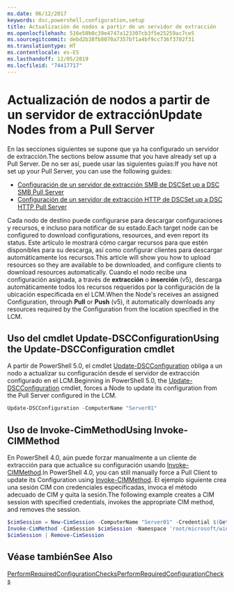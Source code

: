 ```yaml
---
ms.date: 06/12/2017
keywords: dsc,powershell,configuration,setup
title: Actualización de nodos a partir de un servidor de extracción
ms.openlocfilehash: 516e50b0c39e4747a123307cb3f5e25259ac7ce5
ms.sourcegitcommit: debd2b38fb8070a7357bf1a4bf9cc736f3702f31
ms.translationtype: HT
ms.contentlocale: es-ES
ms.lasthandoff: 12/05/2019
ms.locfileid: "74417717"
---
```

# <a name="update-nodes-from-a-pull-server"></a><span data-ttu-id="83390-103">Actualización de nodos a partir de un servidor de extracción</span><span class="sxs-lookup"><span data-stu-id="83390-103">Update Nodes from a Pull Server</span></span>

<span data-ttu-id="83390-104">En las secciones siguientes se supone que ya ha configurado un servidor de extracción.</span><span class="sxs-lookup"><span data-stu-id="83390-104">The sections below assume that you have already set up a Pull Server.</span></span> <span data-ttu-id="83390-105">De no ser así, puede usar las siguientes guías:</span><span class="sxs-lookup"><span data-stu-id="83390-105">If you have not set up your Pull Server, you can use the following guides:</span></span>

- [<span data-ttu-id="83390-106">Configuración de un servidor de extracción SMB de DSC</span><span class="sxs-lookup"><span data-stu-id="83390-106">Set up a DSC SMB Pull Server</span></span>](pullServerSmb.md)
- [<span data-ttu-id="83390-107">Configuración de un servidor de extracción HTTP de DSC</span><span class="sxs-lookup"><span data-stu-id="83390-107">Set up a DSC HTTP Pull Server</span></span>](pullServer.md)

<span data-ttu-id="83390-108">Cada nodo de destino puede configurarse para descargar configuraciones y recursos, e incluso para notificar de su estado.</span><span class="sxs-lookup"><span data-stu-id="83390-108">Each target node can be configured to download configurations, resources, and even report its status.</span></span> <span data-ttu-id="83390-109">Este artículo le mostrará cómo cargar recursos para que estén disponibles para su descarga, así como configurar clientes para descargar automáticamente los recursos.</span><span class="sxs-lookup"><span data-stu-id="83390-109">This article will show you how to upload resources so they are available to be downloaded, and configure clients to download resources automatically.</span></span> <span data-ttu-id="83390-110">Cuando el nodo recibe una configuración asignada, a través de **extracción** o **inserción** (v5), descarga automáticamente todos los recursos requeridos por la configuración de la ubicación especificada en el LCM.</span><span class="sxs-lookup"><span data-stu-id="83390-110">When the Node's receives an assigned Configuration, through **Pull** or **Push** (v5), it automatically downloads any resources required by the Configuration from the location specified in the LCM.</span></span>

## <a name="using-the-update-dscconfiguration-cmdlet"></a><span data-ttu-id="83390-111">Uso del cmdlet Update-DSCConfiguration</span><span class="sxs-lookup"><span data-stu-id="83390-111">Using the Update-DSCConfiguration cmdlet</span></span>

<span data-ttu-id="83390-112">A partir de PowerShell 5.0, el cmdlet [Update-DSCConfiguration](/powershell/module/psdesiredstateconfiguration/update-dscconfiguration) obliga a un nodo a actualizar su configuración desde el servidor de extracción configurado en el LCM.</span><span class="sxs-lookup"><span data-stu-id="83390-112">Beginning in PowerShell 5.0, the [Update-DSCConfiguration](/powershell/module/psdesiredstateconfiguration/update-dscconfiguration) cmdlet, forces a Node to update its configuration from the Pull Server configured in the LCM.</span></span>

```powershell
Update-DSCConfiguration -ComputerName "Server01"
```

## <a name="using-invoke-cimmethod"></a><span data-ttu-id="83390-113">Uso de Invoke-CimMethod</span><span class="sxs-lookup"><span data-stu-id="83390-113">Using Invoke-CIMMethod</span></span>

<span data-ttu-id="83390-114">En PowerShell 4.0, aún puede forzar manualmente a un cliente de extracción para que actualice su configuración usando [Invoke-CIMMethod](/powershell/module/cimcmdlets/invoke-cimmethod).</span><span class="sxs-lookup"><span data-stu-id="83390-114">In PowerShell 4.0, you can still manually force a Pull Client to update its Configuration using [Invoke-CIMMethod](/powershell/module/cimcmdlets/invoke-cimmethod).</span></span> <span data-ttu-id="83390-115">El ejemplo siguiente crea una sesión CIM con credenciales especificadas, invoca el método adecuado de CIM y quita la sesión.</span><span class="sxs-lookup"><span data-stu-id="83390-115">The following example creates a CIM session with specified credentials, invokes the appropriate CIM method, and removes the session.</span></span>

```powershell
$cimSession = New-CimSession -ComputerName "Server01" -Credential $(Get-Credential)
Invoke-CimMethod -CimSession $cimSession -Namespace 'root/microsoft/windows/desiredstateconfiguration' -Class 'MSFT_DscLocalConfigurationManager' -MethodName 'PerformRequiredConfigurationChecks' -Arguments @{ 'Flags' = [uint32]1 } -Verbose
$cimSession | Remove-CimSession
```

## <a name="see-also"></a><span data-ttu-id="83390-116">Véase también</span><span class="sxs-lookup"><span data-stu-id="83390-116">See Also</span></span>

[<span data-ttu-id="83390-117">PerformRequiredConfigurationChecks</span><span class="sxs-lookup"><span data-stu-id="83390-117">PerformRequiredConfigurationChecks</span></span>](/powershell/scripting/dsc/msft-dsclocalconfigurationmanager-performrequiredconfigurationchecks)
